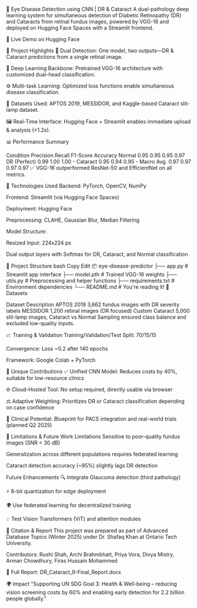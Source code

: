 🧠 Eye Disease Detection using CNN | DR & Cataract
A dual-pathology deep learning system for simultaneous detection of Diabetic Retinopathy (DR) and Cataracts from retinal fundus images, powered by VGG-16 and deployed on Hugging Face Spaces with a Streamlit frontend.

🔗 Live Demo on Hugging Face

📌 Project Highlights
🎯 Dual Detection: One model, two outputs—DR & Cataract predictions from a single retinal image.

🧠 Deep Learning Backbone: Pretrained VGG-16 architecture with customized dual-head classification.

⚙️ Multi-task Learning: Optimized loss functions enable simultaneous disease classification.

🧪 Datasets Used: APTOS 2019, MESSIDOR, and Kaggle-based Cataract slit-lamp dataset.

🖼️ Real-Time Interface: Hugging Face + Streamlit enables immediate upload & analysis (<1.2s).

📊 Performance Summary

Condition	Precision	Recall	F1-Score	Accuracy
Normal	0.95	0.95	0.95	0.97
DR (Perfect)	0.99	1.00	1.00	-
Cataract	0.95	0.94	0.95	-
Macro Avg.	0.97	0.97	0.97	0.97
✅ VGG-16 outperformed ResNet-50 and EfficientNet on all metrics.

🧬 Technologies Used
Backend: PyTorch, OpenCV, NumPy

Frontend: Streamlit (via Hugging Face Spaces)

Deployment: Hugging Face

Preprocessing: CLAHE, Gaussian Blur, Median Filtering

Model Structure:

Resized Input: 224x224 px

Dual output layers with Softmax for DR, Cataract, and Normal classification

📁 Project Structure
bash
Copy
Edit
📦 eye-disease-predictor
├── app.py             # Streamlit app interface
├── model.pth          # Trained VGG-16 weights
├── utils.py           # Preprocessing and helper functions
├── requirements.txt   # Environment dependencies
└── README.md          # You're reading it!
🧪 Datasets

Dataset	Description
APTOS 2019	3,662 fundus images with DR severity labels
MESSIDOR	1,200 retinal images (DR focused)
Custom Cataract	5,000 slit-lamp images, Cataract vs Normal
Sampling ensured class balance and excluded low-quality inputs.

📈 Training & Validation
Training/Validation/Test Split: 70/15/15

Convergence: Loss ~0.2 after 140 epochs

Framework: Google Colab + PyTorch

🧩 Unique Contributions
✅ Unified CNN Model: Reduces costs by 40%, suitable for low-resource clinics

🌐 Cloud-Hosted Tool: No setup required, directly usable via browser

⚖️ Adaptive Weighting: Prioritizes DR or Cataract classification depending on case confidence

🏥 Clinical Potential: Blueprint for PACS integration and real-world trials (planned Q2 2025)

🚧 Limitations & Future Work
Limitations
Sensitive to poor-quality fundus images (SNR < 30 dB)

Generalization across different populations requires federated learning

Cataract detection accuracy (~95%) slightly lags DR detection

Future Enhancements
🔍 Integrate Glaucoma detection (third pathology)

⚡ 8-bit quantization for edge deployment

🌍 Use federated learning for decentralized training

💡 Test Vision Transformers (ViT) and attention modules

📜 Citation & Report
This project was prepared as part of Advanced Database Topics (Winter 2025) under Dr. Shafaq Khan at Ontario Tech University.

Contributors:
Rushi Shah, Archi Brahmbhatt, Priya Vora, Divya Mistry, Arman Chowdhury, Firas Hussain Mohammed

📄 Full Report: DR_Cataract_9-Final_Report.docx

🌍 Impact
"Supporting UN SDG Goal 3: Health & Well-being – reducing vision screening costs by 60% and enabling early detection for 2.2 billion people globally."

